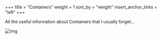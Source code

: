 +++
title = "Containers"
weight = 1
sort_by = "weight"
insert_anchor_links = "left"
+++

All the useful information about Containers that I usually forget...

![img](@/static/images/containers.png)
